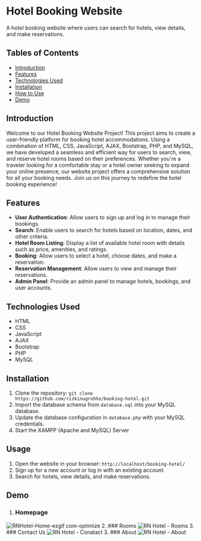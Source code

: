 # Hotel Booking Website
A hotel booking website where users can search for hotels, view details, and make reservations.

## Tables of Contents
- [Introduction](#introduction)
- [Features](#features)
- [Technologies Used](#technologies-used)
- [Installation](#installation)
- [How to Use](#usage)
- [Demo](#Demo)

## Introduction
Welcome to our Hotel Booking Website Project! This project aims to create a user-friendly platform for booking hotel accommodations. Using a combination of HTML, CSS, JavaScript, AJAX, Bootstrap, PHP, and MySQL,
we have developed a seamless and efficient way for users to search, view, and reserve hotel rooms based on their preferences. Whether you're a traveler looking for a comfortable stay or a hotel owner seeking to
expand your online presence, our website project offers a comprehensive solution for all your booking needs. Join us on this journey to redefine the hotel booking experience!

## Features
- **User Authentication**: Allow users to sign up and log in to manage their bookings.
- **Search**: Enable users to search for hotels based on location, dates, and other criteria.
- **Hotel Room Listing**: Display a list of available hotel room with details such as price, amenities, and ratings.
- **Booking**: Allow users to select a hotel, choose dates, and make a reservation.
- **Reservation Management**: Allow users to view and manage their reservations.
- **Admin Panel**: Provide an admin panel to manage hotels, bookings, and user accounts.

## Technologies Used
- HTML
- CSS
- JavaScript
- AJAX
- Bootstrap
- PHP
- MySQL

## Installation
1. Clone the repository: `git clone https://github.com/rizkinugrohho/booking-hotel.git`
2. Import the database schema from `database.sql` into your MySQL database.
3. Update the database configuration in `database.php` with your MySQL credentials.
4. Start the XAMPP (Apache and MySQL) Server

## Usage
1. Open the website in your browser: `http://localhost/booking-hotel/`
2. Sign up for a new account or log in with an existing account.
3. Search for hotels, view details, and make reservations.

## Demo
1. ### Homepage
![RNHotel-Home-ezgif com-optimize](https://github.com/rizkinugrohho/booking-hotel/assets/36374356/e9e26a7f-b3a6-4658-9d89-573e417f40a4)
2. ### Rooms
![RN Hotel - Rooms](https://github.com/rizkinugrohho/booking-hotel/assets/36374356/b036a01f-3ab0-4f1a-b34a-ee13eb549d9c)
3. ### Contact Us
![RN Hotel - Conatact](https://github.com/rizkinugrohho/booking-hotel/assets/36374356/0a20d086-9329-4aad-a7ae-9881f6be0fcd) 
3. ### About
![RN Hotel - About](https://github.com/rizkinugrohho/booking-hotel/assets/36374356/480e7513-a355-4ea6-9ded-c33d5e8576bd)
